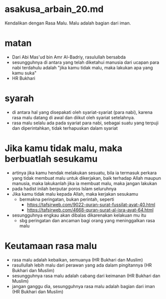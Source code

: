 # asakusa_arbain_20.md

Kendalikan dengan Rasa Malu.
Malu adalah bagian dari iman.

# matan
* Dari Abi Mas'ud bin Amr Al-Badriy, rasulullah bersabda
* sesungguhnya di antara yang telah diketahui manusia dari ucapan para nabi terdahulu adalah
  "jika kamu tidak malu, maka lakukan apa yang kamu suka"
* HR Bukhari

# syarah
* di antara hal yang disepakati oleh syariat-syariat (para nabi), 
  karena rasa malu datang di awal dan diikut oleh syariat setelahnya.
* rasa malu selalu ada pada syariat para nabi,
  sebagai suatu yang terpuji dan diperintahkan,
  tidak terhapuskan dalam syariat

# Jika kamu tidak malu, maka berbuatlah sesukamu
* artinya jika kamu hendak melakukan sesuatu, bila ia termasuk perkara yang tidak membuat malu
  untuk dikerjakan, baik terhadap Allah maupun manusia, maka lakukanlah
  jika ia membuat malu, maka jangan lakukan
* pada hadist inilah berputar poros Islam seluruhnya
* Jika kamu tidak malu kepada Allah, maka kerjakan sesukamu
  * bermakna peringatan, bukan perintah, seperti
    * https://tafsirweb.com/9022-quran-surat-fussilat-ayat-40.html
    * https://tafsirweb.com/4668-quran-surat-al-isra-ayat-64.html
* sesungguhnya engkau akan dibalas dikarenakan kelakuan mu itu
  * sbg peringatan dan ancaman bagi orang yang meninggalkan rasa malu
  
# Keutamaan rasa malu
* rasa malu adalah kebaikan, semuanya (HR Bukhari dan Muslim)
* rasullullah lebih malu dari perawan yang ada dalam pingitannya (HR Bukhari dan Muslim)
* sesungguhnya rasa malu adalah cabang dari keimanan (HR Bukhari dan Muslim)
* jangan ganggu dia, sesungguhnya rasa malu adalah bagian dari iman (HR Bukhari dan Muslim)
